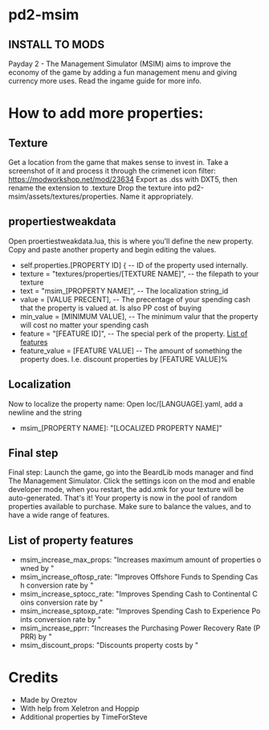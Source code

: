 # pd2-msim
## INSTALL TO MODS
Payday 2 - The Management Simulator (MSIM) aims to improve the economy of the game by adding a fun management menu and giving currency more uses.
Read the ingame guide for more info.
# How to add more properties:
## Texture
Get a location from the game that makes sense to invest in.
Take a screenshot of it and process it through the crimenet icon filter:
https://modworkshop.net/mod/23634
Export as .dss with DXT5, then rename the extension to .texture
Drop the texture into pd2-msim/assets/textures/properties. Name it appropriately.
## propertiestweakdata
Open proertiestweakdata.lua, this is where you'll define the new property.
Copy and paste another property and begin editing the values.
* self.properties.[PROPERTY ID] {  -- ID of the property used internally.
* texture = "textures/properties/[TEXTURE NAME]", -- the filepath to your texture
* text = "msim_[PROPERTY NAME]", -- The localization string_id
* value = [VALUE PRECENT], -- The precentage of your spending cash that the property is valued at. Is also PP cost of buying
* min_value = [MINIMUM VALUE], -- The minimum valur that the property will cost no matter your spending cash
* feature = "[FEATURE ID]", -- The special perk of the property. [List of features](https://github.com/Oreztov/pd2-msim/new/main?readme=1#list-of-property-features)
* feature_value = [FEATURE VALUE] -- The amount of something the property does. I.e. discount properties by [FEATURE VALUE]%
## Localization
Now to localize the property name: Open loc/[LANGUAGE].yaml, add a newline and the string
* msim_[PROPERTY NAME]: "[LOCALIZED PROPERTY NAME]"
## Final step
Final step: Launch the game, go into the BeardLib mods manager and find The Management Simulator.
Click the settings icon on the mod and enable developer mode, when you restart, the add.xmk for your texture will be auto-generated.
That's it! Your property is now in the pool of random properties available to purchase.
Make sure to balance the values, and to have a wide range of features.
## List of property features
* msim_increase_max_props: "Increases maximum amount of properties owned by " 
* msim_increase_oftosp_rate: "Improves Offshore Funds to Spending Cash conversion rate by " 
* msim_increase_sptocc_rate: "Improves Spending Cash to Continental Coins conversion rate by " 
* msim_increase_sptoxp_rate: "Improves Spending Cash to Experience Points conversion rate by " 
* msim_increase_pprr: "Increases the Purchasing Power Recovery Rate (PPRR) by " 
* msim_discount_props: "Discounts property costs by "
# Credits
* Made by Oreztov
* With help from Xeletron and Hoppip
* Additional properties by TimeForSteve
